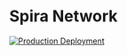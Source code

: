 # Spira Network

[![Production Deployment](https://github.com/Spira-Network/spira-app/actions/workflows/deploy.yml/badge.svg?branch=main)](https://github.com/Spira-Network/spira-app/actions/workflows/deploy.yml)
